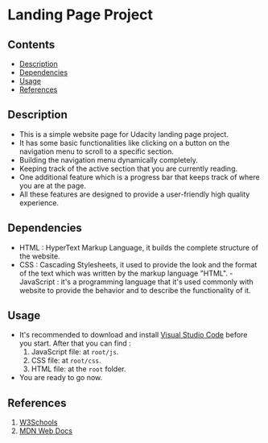 # Landing Page Project

## Contents

* [Description](#description)
* [Dependencies](#dependencies)
* [Usage](#usage)
* [References](#references)

## Description

- This is a simple website page for Udacity landing page project.
- It has some basic functionalities like clicking on a button on the navigation menu to scroll to a specific section.
- Building the navigation menu dynamically completely.
- Keeping track of the active section that you are currently reading.
- One additional feature which is a progress bar that keeps track of where you are at the page.
- All these features are designed to provide a user-friendly high quality experience.


## Dependencies

- HTML : HyperText Markup Language, it builds the complete structure of the website.
- CSS  : Cascading Stylesheets, it used to provide the look and the format of the text which was written by the markup language "HTML".
-JavaScript : it's a programming language that it's used commonly with website to provide the behavior and to describe the functionality of it.

## Usage

- It's recommended to download and install [Visual Studio Code](https://code.visualstudio.com/) before you start. After that you can find :
  1. JavaScript file: at `root/js`.
  2. CSS file: at `root/css`.
  3. HTML file: at the `root` folder.
- You are ready to go now.  


## References

1. [W3Schools](https://w3schools.com)
2. [MDN Web Docs](https://developer.mozilla.org/ar/docs/Web/CSS)
